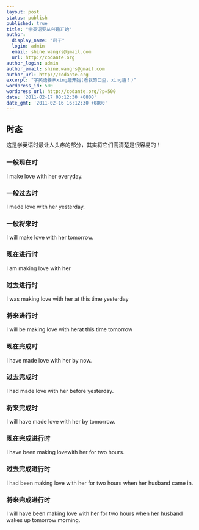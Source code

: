 ```yaml
---
layout: post
status: publish
published: true
title: "学英语要从兴趣开始"
author:
  display_name: "莳子"
  login: admin
  email: shine.wangrs@gmail.com
  url: http://codante.org
author_login: admin
author_email: shine.wangrs@gmail.com
author_url: http://codante.org
excerpt: "学英语要从xìng趣开始(看我的口型，xìng趣！)"
wordpress_id: 500
wordpress_url: http://codante.org/?p=500
date: '2011-02-17 00:12:30 +0800'
date_gmt: '2011-02-16 16:12:30 +0800'
---
```



## 时态

这是学英语时最让人头疼的部分，其实将它们高清楚是很容易的！

### 一般现在时

I make love with her everyday.

### 一般过去时

I made love with her yesterday.

### 一般将来时

I will make love with her tomorrow.

### 现在进行时

I am making love with her

### 过去进行时

I was making love with her at this time yesterday

### 将来进行时

I will be making love with herat this time tomorrow

### 现在完成时

I have made love with her by now.

### 过去完成时

I had made love with her before yesterday.

### 将来完成时

I will have made love with her by tomorrow.

### 现在完成进行时

I have been making lovewith her for two hours.

### 过去完成进行时

I had been making love with her for two hours when her husband came in.

### 将来完成进行时

I will have been making love with her for two hours when her husband wakes up tomorrow morning.